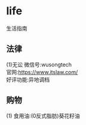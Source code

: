 # life
生活指南
## 法律
(1)无讼
微信号:wusongtech<br>
官网:https://www.itslaw.com/<br>
好评功能:异地调档<br>
## 购物
(1) 食用油:(0反式脂肪)葵花籽油

